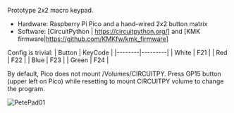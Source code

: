 Prototype 2x2 macro keypad.

- Hardware: Raspberry Pi Pico and a hand-wired 2x2 button matrix
- Software: [CircuitPython | https://circuitpython.org/] and [KMK firmware|https://github.com/KMKfw/kmk_firmware]

Config is trivial:
| Button | KeyCode |
|--------|---------|
| White  |  F21    |
| Red    | F22     |
| Blue   | F23     |
| Green  | F24     |

By default, Pico does not mount /Volumes/CIRCUITPY.  Press GP15 button (upper left  on Pico) while resetting to mount CIRCUITPY volume to change the program.

![PetePad01](https://github.com/user-attachments/assets/d70685b7-c837-4565-9097-773da3b17031)

